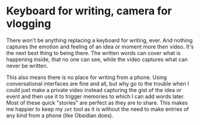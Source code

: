 # Keyboard for writing, camera for vlogging

There won't be anything replacing a keyboard for writing, ever. And nothing captures the emotion and feeling of an idea or moment more then video. It's the next best thing to being there. The written words can cover what is happening inside, that no one can see, while the video captures what can never be written.

This also means there is no place for writing from a phone. Using conversational interfaces are fine and all, but why go to the trouble when I could just make a private video instead capturing the gist of the idea or event and then use it to trigger memories to which I can add words later. Most of these quick "stories" are perfect as they are to share. This makes me happier to keep my `zet` tool as it is without the need to make entries of any kind from a phone (like Obsidian does).

